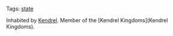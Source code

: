 Tags: [state](States)

Inhabited by [Kendrel](Kendrel). Member of the [Kendrel Kingdoms](Kendrel Kingdoms).